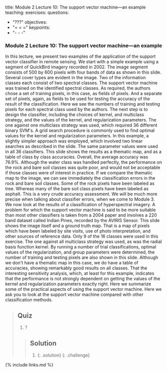 title: Module 2 Lecture 10: The support vector machine—an example
teaching: 
exercises: 
questions:

- "???"
  objectives:
- "= = ="
  keypoints:
- "- - -"

### Module 2 Lecture 10: The support vector machine—an example

In this lecture, we present two examples of the application of the support vector classifier in remote sensing. We start with a simple example using a segment of QuickBird imagery recorded in 2002. The image segment consists of 500 by 600 pixels with four bands of data as shown in this slide. Several cover types are evident in the image. Two of the information classes each consist of two spectral classes. The support vector machine was trained on the identified spectral classes. As required, the authors chose a set of training pixels, in this case, as fields of pixels. And a separate set of pixels, again, as fields to be used for testing the accuracy of the result of the classification. Here we see the numbers of training and testing pixels for each spectral class used by the authors. The next step is to design the classifier, including the choices of kernel, and multiclass strategy, and the values of the kernel, and regularization parameters. The one against one multiclass strategy was used, which required 36 different binary SVM's. A grid search procedure is commonly used to find optimal values for the kernel and regularization parameters. In this example, a slightly simpler approach was employed, which involved two linear searches as described in the slide. The same parameter values were used in all 36 classifiers. This slide shows the results as a thematic map, and as a table of class by class accuracies. Overall, the average accuracy was 76.9%. Although the water class was handled perfectly, the performance on the rock and bare soil classes was quite poor, and would not be acceptable if those classes were of interest in practice. If we compare the thematic map to the image, we can see immediately the classification errors in the rock and bare soil classes. Some of the rock pixels have been labeled as tree. Whereas many of the bare soil class pixels have been labeled as asphalt. This is a very crude accuracy assessment. We will be much more precise when talking about classifier errors, when we come to Module 3. We now look at the results of a classification of hyperspectral imagery. A problem for which the support vector machine is said to be more suitable than most other classifiers is taken from a 2004 paper and involves a 220 band dataset called Indian Pines, recorded by the AVIRIS Sensor. This slide shows the image itself and a ground truth map. That is a map of pixels which have been labeled by site visits, use of photo interpretation, and other sources of reference data. Only 9 of the 16 classes were used in this exercise. The one against all multiclass strategy was used, as was the radial basis function kernel. By running a number of trial classifications, optimal values of the regularization, and group parameters were determined, the number of training and testing pixels are also shown in this slide. Although we don't have a thematic map in this case, we do have a table of accuracies, showing remarkably good results on all classes. That the interesting sensitivity analysis, which, at least for this example, indicates that the performance is not strongly dependent on getting the values of the kernel and regularization parameters exactly right. Here we summarize some of the practical aspects of using the support vector machine. Here we ask you to look at the support vector machine compared with other classification methods. 



> ## Quiz
>
> 1. ?
>
> > ## Solution
> >
> > 1. 
> >    {: .solution}
> >    {: .challenge}

{% include links.md %}